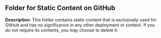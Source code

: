 ## Folder for Static Content on GitHub

**Description:** This folder contains static content that is exclusively used for GitHub and has no significance in any other deployment or context. If you do not require its contents, you may choose to delete it.